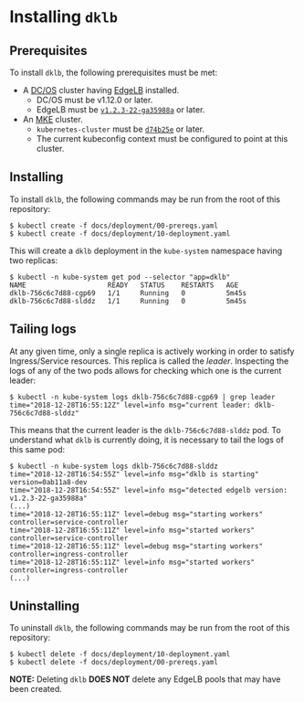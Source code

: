# Installing `dklb`

## Prerequisites

To install `dklb`, the following prerequisites must be met:

* A [DC/OS] cluster having [EdgeLB] installed.
  * DC/OS must be v1.12.0 or later.
  * EdgeLB must be [`v1.2.3-22-ga35988a`] or later.
* An [MKE] cluster.
  * `kubernetes-cluster` must be [`d74b25e`] or later.
  * The current kubeconfig context must be configured to point at this cluster.

## Installing

To install `dklb`, the following commands may be run from the root of this repository:

```console
$ kubectl create -f docs/deployment/00-prereqs.yaml
$ kubectl create -f docs/deployment/10-deployment.yaml
```

This will create a `dklb` deployment in the `kube-system` namespace having two replicas:

```console
$ kubectl -n kube-system get pod --selector "app=dklb"
NAME                    READY   STATUS    RESTARTS   AGE
dklb-756c6c7d88-cgp69   1/1     Running   0          5m45s
dklb-756c6c7d88-slddz   1/1     Running   0          5m45s
```

## Tailing logs

At any given time, only a single replica is actively working in order to satisfy Ingress/Service resources.
This replica is called the _leader_.
Inspecting the logs of any of the two pods allows for checking which one is the current leader:

```console
$ kubectl -n kube-system logs dklb-756c6c7d88-cgp69 | grep leader
time="2018-12-28T16:55:12Z" level=info msg="current leader: dklb-756c6c7d88-slddz"
```

This means that the current leader is the `dklb-756c6c7d88-slddz` pod.
To understand what `dklb` is currently doing, it is necessary to tail the logs of this same pod:

```console
$ kubectl -n kube-system logs dklb-756c6c7d88-slddz
time="2018-12-28T16:54:55Z" level=info msg="dklb is starting" version=0ab11a8-dev
time="2018-12-28T16:54:55Z" level=info msg="detected edgelb version: v1.2.3-22-ga35988a"
(...)
time="2018-12-28T16:55:11Z" level=debug msg="starting workers" controller=service-controller
time="2018-12-28T16:55:11Z" level=info msg="started workers" controller=service-controller
time="2018-12-28T16:55:11Z" level=debug msg="starting workers" controller=ingress-controller
time="2018-12-28T16:55:11Z" level=info msg="started workers" controller=ingress-controller
(...)
```

## Uninstalling

To uninstall `dklb`, the following commands may be run from the root of this repository:

```console
$ kubectl delete -f docs/deployment/10-deployment.yaml
$ kubectl delete -f docs/deployment/00-prereqs.yaml
```

**NOTE:** Deleting `dklb` **DOES NOT** delete any EdgeLB pools that may have been created.

[DC/OS]: https://dcos.io/
[EdgeLB]: https://docs.mesosphere.com/services/edge-lb/
[`v1.2.3-22-ga35988a`]: https://github.com/mesosphere/dcos-edge-lb/commit/a35988a489ab4d515cd4d023ec0742466a3c272b
[MKE]: https://mesosphere.com/product/kubernetes-engine/
[`d74b25e`]: https://github.com/mesosphere/dcos-kubernetes-cluster/commit/d74b25e8d7e4e283ba4a66fc0f027669aa4c9fc2
